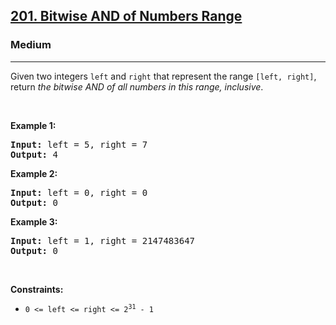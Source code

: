 <h2><a href="https://leetcode.com/problems/bitwise-and-of-numbers-range/">201. Bitwise AND of Numbers Range</a></h2><h3>Medium</h3><hr><div><p>Given two integers <code>left</code> and <code>right</code> that represent the range <code>[left, right]</code>, return <em>the bitwise AND of all numbers in this range, inclusive</em>.</p>

<p>&nbsp;</p>
<p><strong class="example">Example 1:</strong></p>

<pre><strong>Input:</strong> left = 5, right = 7
<strong>Output:</strong> 4
</pre>

<p><strong class="example">Example 2:</strong></p>

<pre><strong>Input:</strong> left = 0, right = 0
<strong>Output:</strong> 0
</pre>

<p><strong class="example">Example 3:</strong></p>

<pre><strong>Input:</strong> left = 1, right = 2147483647
<strong>Output:</strong> 0
</pre>

<p>&nbsp;</p>
<p><strong>Constraints:</strong></p>

<ul>
	<li><code>0 &lt;= left &lt;= right &lt;= 2<sup>31</sup> - 1</code></li>
</ul>
</div>